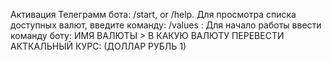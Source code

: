 Активация Телеграмм бота: /start, or /help.
Для просмотра списка доступных валют, введите команду: /values :
Для начало работы ввести команду боту: ИМЯ ВАЛЮТЫ > В КАКУЮ ВАЛЮТУ ПЕРЕВЕСТИ АКТКАЛЬНЫЙ КУРС: (ДОЛЛАР РУБЛЬ 1)

